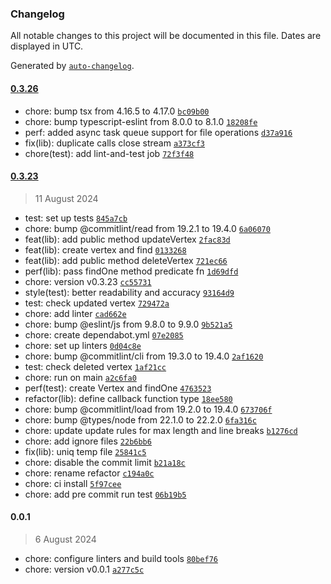 ### Changelog

All notable changes to this project will be documented in this file. Dates are displayed in UTC.

Generated by [`auto-changelog`](https://github.com/CookPete/auto-changelog).

#### [0.3.26](https://github.com/DIY0R/file-graph/compare/0.3.23...0.3.26)

- chore: bump tsx from 4.16.5 to 4.17.0 [`bc09b00`](https://github.com/DIY0R/file-graph/commit/bc09b00dec4304cdfa58d7c86a158c5c759b3bee)
- chore: bump typescript-eslint from 8.0.0 to 8.1.0 [`18208fe`](https://github.com/DIY0R/file-graph/commit/18208fe9847a11d864bc1568a42143b87e999d67)
- perf: added async task queue support for file operations [`d37a916`](https://github.com/DIY0R/file-graph/commit/d37a916c4528340d00ad41c04980a100f15c54f4)
- fix(lib): duplicate calls close stream [`a373cf3`](https://github.com/DIY0R/file-graph/commit/a373cf3f9829b356d66213c598836c53c50443c8)
- chore(test): add lint-and-test job [`72f3f48`](https://github.com/DIY0R/file-graph/commit/72f3f48c69f30774122684b6b6043705ddd10a7d)

#### [0.3.23](https://github.com/DIY0R/file-graph/compare/0.0.1...0.3.23)

> 11 August 2024

- test: set up tests [`845a7cb`](https://github.com/DIY0R/file-graph/commit/845a7cb3b6cc7aafeba1ab1da5e19df92ccb1e97)
- chore: bump @commitlint/read from 19.2.1 to 19.4.0 [`6a06070`](https://github.com/DIY0R/file-graph/commit/6a06070bf928c3173585ccfa9f0007e1dd6b0501)
- feat(lib): add public method updateVertex [`2fac83d`](https://github.com/DIY0R/file-graph/commit/2fac83dd7aff0b09bf022896a7663c03eb345bd3)
- feat(lib): create vertex and find [`0133268`](https://github.com/DIY0R/file-graph/commit/0133268bf94f469bea87960dc27c0fcb7af94ee6)
- feat(lib): add public method deleteVertex [`721ec66`](https://github.com/DIY0R/file-graph/commit/721ec6606cd3cc2c9dc9a801ecb449dd634c356e)
- perf(lib): pass findOne method predicate fn [`1d69dfd`](https://github.com/DIY0R/file-graph/commit/1d69dfddfbd7120de822d42364e300db9f331387)
- chore: version v0.3.23 [`cc55731`](https://github.com/DIY0R/file-graph/commit/cc55731d7255a737629e1d29fa2cb4d6de67efc5)
- style(test):  better readability and accuracy [`93164d9`](https://github.com/DIY0R/file-graph/commit/93164d9fd1de2929a7054e37d33337c39c182093)
- test: check updated vertex [`729472a`](https://github.com/DIY0R/file-graph/commit/729472ace5f71d3004d11f8af86d0b41a900362c)
- chore: add linter [`cad662e`](https://github.com/DIY0R/file-graph/commit/cad662e80d0e564df46051015d0d8f2b1402176d)
- chore: bump @eslint/js from 9.8.0 to 9.9.0 [`9b521a5`](https://github.com/DIY0R/file-graph/commit/9b521a582254f410121d3838b5970fb291e66125)
- chore: create dependabot.yml [`07e2085`](https://github.com/DIY0R/file-graph/commit/07e2085a32778a097ced9b22a7c1d22507172c12)
- chore: set up linters [`0d04c8e`](https://github.com/DIY0R/file-graph/commit/0d04c8ecdd402a02f94def3f0153302b335286a9)
- chore: bump @commitlint/cli from 19.3.0 to 19.4.0 [`2af1620`](https://github.com/DIY0R/file-graph/commit/2af162099659e8a7eb7787de3dfd8f204a9f9c96)
- test: check deleted vertex [`1af21cc`](https://github.com/DIY0R/file-graph/commit/1af21cc40df565f2a7681d59a1140846bd084582)
- chore: run on main [`a2c6fa0`](https://github.com/DIY0R/file-graph/commit/a2c6fa02286864a4eebe5cd9716b1e32d8edd8f3)
- perf(test): create Vertex and findOne [`4763523`](https://github.com/DIY0R/file-graph/commit/476352396eaafba5b5c0d2e79ab253650f85ba5d)
- refactor(lib): define callback function type [`18ee580`](https://github.com/DIY0R/file-graph/commit/18ee5802143e56254a4d7b495e9418c1d41facec)
- chore: bump @commitlint/load from 19.2.0 to 19.4.0 [`673706f`](https://github.com/DIY0R/file-graph/commit/673706ffbfd07fca67a815e131cb131db8248805)
- chore: bump @types/node from 22.1.0 to 22.2.0 [`6fa316c`](https://github.com/DIY0R/file-graph/commit/6fa316cf1e4b40bfe241f1c2e4d5b8ee58499c33)
- chore: update update rules for max length and line breaks [`b1276cd`](https://github.com/DIY0R/file-graph/commit/b1276cd2ab0eef03e8bc2bc09c097c83e01f8aaa)
- chore: add ignore files [`22b6bb6`](https://github.com/DIY0R/file-graph/commit/22b6bb6176d579617110373f1c0787d63ee601ca)
- fix(lib): uniq temp file [`25841c5`](https://github.com/DIY0R/file-graph/commit/25841c5ac8b3fbf62e54d762003301276240a0af)
- chore: disable the commit limit [`b21a18c`](https://github.com/DIY0R/file-graph/commit/b21a18c188d76304d97fe3557bd6d989a9cf1c1f)
- chore: rename refactor [`c194a0c`](https://github.com/DIY0R/file-graph/commit/c194a0c65db4946e10604d10474d76213ab64005)
- chore: ci install [`5f97cee`](https://github.com/DIY0R/file-graph/commit/5f97ceec794b9b24323250b20b1f98ccce5764a5)
- chore: add pre commit run test [`06b19b5`](https://github.com/DIY0R/file-graph/commit/06b19b5e723510d33682eaf99b4ef4630a0753bc)

#### 0.0.1

> 6 August 2024

- chore: configure linters and build tools [`80bef76`](https://github.com/DIY0R/file-graph/commit/80bef767061f1cf78f8c6efd92af4722e1cf8cde)
- chore: version v0.0.1 [`a277c5c`](https://github.com/DIY0R/file-graph/commit/a277c5c35a8a9ea3c74c8c4e3414f27d77fdd1bc)
